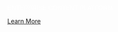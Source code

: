 <p style="color: white !important; font-family: Arial, Helvetica, sans-serif !important; margin: 0 0 10px 0; padding: 0 !important; font-weight:500 !important; font-style: normal !important;" class="headline-text">ENTERPRISE CONTENT PLATFORM</p>

<a href="https://tekmonks.com/products/xbin">Learn More</a>